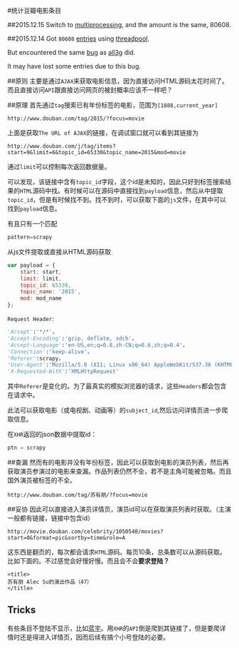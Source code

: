#统计豆瓣电影条目

##2015.12.15
Switch to [multiprocessing](https://docs.python.org/2/library/multiprocessing.html), and the amount is the same, 80608.

##2015.12.14
Got `80608` [entries](https://github.com/jun-kai-xin/douban/blob/55fc2c3ad938e6f771f6435b1247a041abdb076f/id_list.txt) using [threadpool](https://github.com/SpotlightKid/threadpool).

But encountered the same [bug](https://github.com/SpotlightKid/threadpool/issues/1) as [all3g](https://github.com/all3g) did.

It may have lost some entries due to this bug.

##原则
主要是通过`AJAX`来获取电影信息，因为直接访问HTML源码太花时间了。而且直接访问`API`跟直接访问网页的被封概率应该不一样吧？


##原理
首先通过`tag`搜索已有年份标签的电影，范围为`[1888,current_year]`

```language
http://www.douban.com/tag/2015/?focus=movie
```

上面是获取`The URL of AJAX`的链接，在调试窗口就可以看到其链接为

```language
http://www.douban.com/j/tag/items?start=9&limit=6&topic_id=65330&topic_name=2015&mod=movie
```

通过`limit`可以控制每次返回数据量。

可以发现，该链接中含有`topic_id`字段，这个id是未知的，因此只好到标签搜索结果的`HTML`源码中找。有时候可以在源码中直接找到`payload`信息，然后从中提取`topic_id`，但是有时候找不到。找不到时，可以获取下面的`js`文件，在其中可以找到`payload`信息。


有且只有一个匹配

```python
pattern=scrapy
```

从js文件提取或直接从HTML源码获取

```javascript
var payload = {
    start: start,
    limit: limit,
    topic_id: 65330,
    topic_name: '2015',
    mod: mod_name
};
```

`Request Header`:

```python
'Accept':'*/*'，
'Accept-Encoding':'gzip, deflate, sdch'，
'Accept-Language':'en-US,en;q=0.8,zh-CN;q=0.6,zh;q=0.4'，
'Connection':'keep-alive'，
'Referer':scrapy，
'User-Agent':'Mozilla/5.0 (X11; Linux x86_64) AppleWebKit/537.36 (KHTML, like Gecko) Chrome/47.0.2526.80 Safari/537.36'，
'X-Requested-With':'XMLHttpRequest'
```

其中`Referer`是变化的。为了最真实的模拟浏览器的请求，这些`Headers`都会包含在请求中。

此法可以获取电影（或电视剧、动画等）的`subject_id`,然后访问详情页进一步爬取信息。

在`XHR`返回的json数据中提取id：

```python
ptn = scrapy
```

##查漏
然而有的电影并没有年份标签，因此可以获取到电影的演员列表，然后再获取演员参演过的电影来查漏。作品列表仍然不全，若不是主角可能被忽略。而且国外演员被标签的不全。

```language
http://www.douban.com/tag/苏有朋/?focus=movie
```

##妥协
因此可以直接进入演员详情页，演员id可以在获取演员列表时获取。（主演一般都有链接，链接中包含id）

```language
http://movie.douban.com/celebrity/1050540/movies?start=0&format=pic&sortby=time&role=A
```

这东西是翻页的，每次都会请求`HTML`源码。每页10条，总条数可以从源码获取。比如下面的。不过感觉会好慢好慢。而且会不会**要求登陆？**

```language
<title>
苏有朋 Alec Su的演出作品（47）
</title>
```

## Tricks
有些条目不登陆不显示，比如[蓝宇](http://movie.douban.com/subject/1308076/)。用`XHR`的`API`倒是爬到其链接了，但是要爬详情时还是得进入详情页，因而后续有搞个小号登陆的必要。
